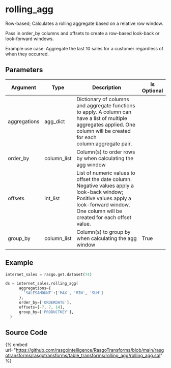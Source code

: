 

# rolling_agg

Row-based; Calculates a rolling aggregate based on a relative row window.

Pass in order_by columns and offsets to create a row-based look-back or look-forward windows.

Example use case: Aggregate the last 10 sales for a customer regardless of when they occurred.


## Parameters

|   Argument   |    Type     |                                                                                         Description                                                                                         | Is Optional |
| ------------ | ----------- | ------------------------------------------------------------------------------------------------------------------------------------------------------------------------------------------- | ----------- |
| aggregations | agg_dict    | Dictionary of columns and aggregate functions to apply. A column can have a list of multiple aggregates applied. One column will be created for each column:aggregate pair.                 |             |
| order_by     | column_list | Column(s) to order rows by when calculating the agg window                                                                                                                                  |             |
| offsets      | int_list    | List of numeric values to offset the date column. Negative values apply a look-back window; Positive values apply a look-forward window. One column will be created for each offset value.  |             |
| group_by     | column_list | Column(s) to group by when calculating the agg window                                                                                                                                       | True        |


## Example

```python
internet_sales = rasgo.get.dataset(74)

ds = internet_sales.rolling_agg(
      aggregations={
        'SALESAMOUNT':['MAX', 'MIN', 'SUM']
      },
      order_by=['ORDERDATE'],
      offsets=[-7, 7, 14],
      group_by=['PRODUCTKEY'],
  )

```

## Source Code

{% embed url="https://github.com/rasgointelligence/RasgoTransforms/blob/main/rasgotransforms/rasgotransforms/table_transforms/rolling_agg/rolling_agg.sql" %}

